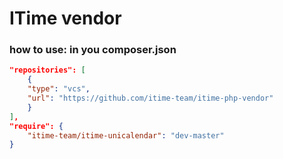 ITime vendor
=============

### how to use: in you composer.json
```json
"repositories": [
	{
	"type": "vcs",
    "url": "https://github.com/itime-team/itime-php-vendor"
	}
],
"require": {
	"itime-team/itime-unicalendar": "dev-master"
}

```


